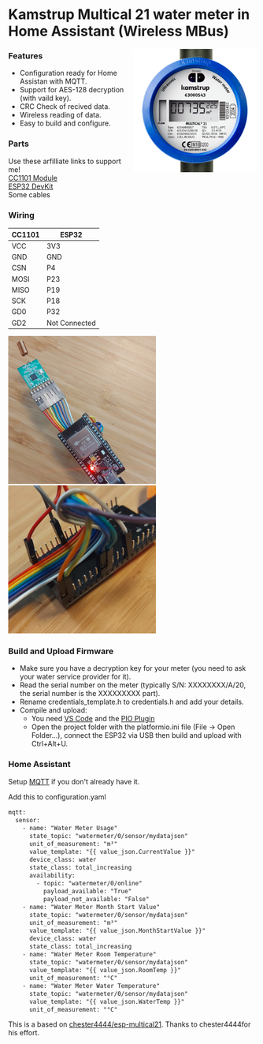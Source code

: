 # Kamstrup Multical 21 water meter in Home Assistant (Wireless MBus)

<img align="right" height="250" src="images/kamstrup_multical21.png">

### Features
 * Configuration ready for Home Assistan with MQTT.
 * Support for AES-128 decryption (with vaild key).
 * CRC Check of recived data.
 * Wireless reading of data.
 * Easy to build and configure.


### Parts 
Use these arfilliate links to support me!\
[CC1101 Module](https://s.click.aliexpress.com/e/_DembjFr) \
[ESP32 DevKit](https://s.click.aliexpress.com/e/_mPgipQY) \
Some cables

### Wiring

| CC1101 | ESP32 |
| --- | --- |
| VCC | 3V3 |
| GND | GND |
| CSN | P4 |
| MOSI| P23 |
| MISO| P19 |
| SCK | P18 |
| GD0 | P32 |
| GD2 | Not Connected |


<img height="300" src="images/device.jpg"> <img height="300" src="images/wires.jpg">

### Build and Upload Firmware
* Make sure you have a decryption key for your meter (you need to ask your water service provider for it).
* Read the serial number on the meter (typically S/N: XXXXXXXX/A/20, the serial number is the XXXXXXXXX part).
* Rename credentials_template.h to credentials.h and add your details.
* Compile and upload:
  - You need [VS Code](https://code.visualstudio.com/) and the [PIO Plugin](https://platformio.org/)
  - Open the project folder with the platformio.ini file (File -> Open Folder...), connect the ESP32 via USB then build and upload with Ctrl+Alt+U.

### Home Assistant

Setup [MQTT](https://www.home-assistant.io/integrations/mqtt/) if you don't already have it.

Add this to configuration.yaml
```
mqtt:
  sensor:
    - name: "Water Meter Usage"
      state_topic: "watermeter/0/sensor/mydatajson"
      unit_of_measurement: "m³"
      value_template: "{{ value_json.CurrentValue }}"
      device_class: water
      state_class: total_increasing
      availability:
        - topic: "watermeter/0/online"
          payload_available: "True"
          payload_not_available: "False"
    - name: "Water Meter Month Start Value"
      state_topic: "watermeter/0/sensor/mydatajson"
      unit_of_measurement: "m³"
      value_template: "{{ value_json.MonthStartValue }}"
      device_class: water
      state_class: total_increasing
    - name: "Water Meter Room Temperature"
      state_topic: "watermeter/0/sensor/mydatajson"
      value_template: "{{ value_json.RoomTemp }}"
      unit_of_measurement: "°C"
    - name: "Water Meter Water Temperature"
      state_topic: "watermeter/0/sensor/mydatajson"
      value_template: "{{ value_json.WaterTemp }}"
      unit_of_measurement: "°C"
```

This is a based on [chester4444/esp-multical21](https://github.com/chester4444/esp-multical21).
Thanks to chester4444for his effort.

